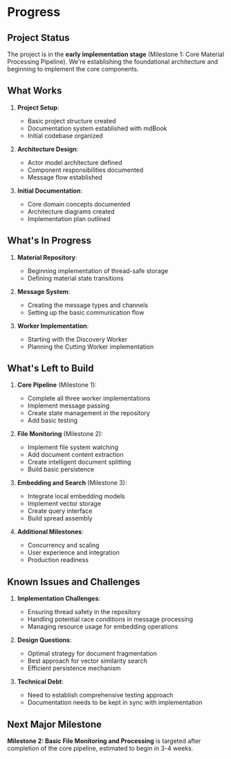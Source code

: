 # Progress

## Project Status

The project is in the **early implementation stage** (Milestone 1: Core Material Processing Pipeline). We're establishing the foundational architecture and beginning to implement the core components.

## What Works

1. **Project Setup**:

   - Basic project structure created
   - Documentation system established with mdBook
   - Initial codebase organized

2. **Architecture Design**:

   - Actor model architecture defined
   - Component responsibilities documented
   - Message flow established

3. **Initial Documentation**:
   - Core domain concepts documented
   - Architecture diagrams created
   - Implementation plan outlined

## What's In Progress

1. **Material Repository**:

   - Beginning implementation of thread-safe storage
   - Defining material state transitions

2. **Message System**:

   - Creating the message types and channels
   - Setting up the basic communication flow

3. **Worker Implementation**:
   - Starting with the Discovery Worker
   - Planning the Cutting Worker implementation

## What's Left to Build

1. **Core Pipeline** (Milestone 1):

   - Complete all three worker implementations
   - Implement message passing
   - Create state management in the repository
   - Add basic testing

2. **File Monitoring** (Milestone 2):

   - Implement file system watching
   - Add document content extraction
   - Create intelligent document splitting
   - Build basic persistence

3. **Embedding and Search** (Milestone 3):

   - Integrate local embedding models
   - Implement vector storage
   - Create query interface
   - Build spread assembly

4. **Additional Milestones**:
   - Concurrency and scaling
   - User experience and integration
   - Production readiness

## Known Issues and Challenges

1. **Implementation Challenges**:

   - Ensuring thread safety in the repository
   - Handling potential race conditions in message processing
   - Managing resource usage for embedding operations

2. **Design Questions**:

   - Optimal strategy for document fragmentation
   - Best approach for vector similarity search
   - Efficient persistence mechanism

3. **Technical Debt**:
   - Need to establish comprehensive testing approach
   - Documentation needs to be kept in sync with implementation

## Next Major Milestone

**Milestone 2: Basic File Monitoring and Processing** is targeted after completion of the core pipeline, estimated to begin in 3-4 weeks.
